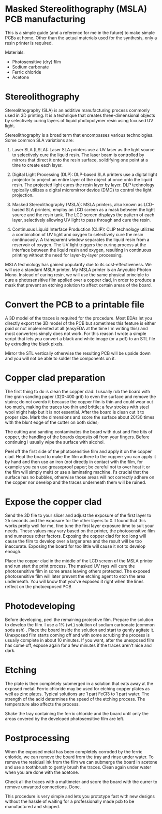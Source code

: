 # Masked Stereolithography (MSLA) PCB manufacturing

This is a simple guide (and a reference for me in the future) to make simple PCBs at home. Other than the actual materials used for the synthesis, only a resin printer is required.

Materials:
- Photosensitive (dry) film
- Sodium carbonate
- Ferric chloride
- Acetone

# Stereolithography

Stereolithography (SLA) is an additive manufacturing process commonly used in 3D printing. It is a technique that creates three-dimensional objects by selectively curing layers of liquid photopolymer resin using focused UV light.

Stereolithography is a broad term that encompasses various technologies. Some common SLA variations are:

1. Laser SLA (LSLA): Laser SLA printers use a UV laser as the light source to selectively cure the liquid resin. The laser beam is controlled by mirrors that direct it onto the resin surface, solidifying one point at a time to create each layer.

2. Digital Light Processing (DLP): DLP-based SLA printers use a digital light projector to project an entire layer of the object at once onto the liquid resin. The projected light cures the resin layer by layer. DLP technology typically utilizes a digital micromirror device (DMD) to control the light projection.

3. Masked Stereolithography (MSLA): MSLA printers, also known as LCD-based SLA printers, employ an LCD screen as a mask between the light source and the resin tank. The LCD screen displays the pattern of each layer, selectively allowing UV light to pass through and cure the resin.

4. Continuous Liquid Interface Production (CLIP): CLIP technology utilizes a combination of UV light and oxygen to selectively cure the resin continuously. A transparent window separates the liquid resin from a reservoir of oxygen. The UV light triggers the curing process at the interface between the liquid resin and oxygen, resulting in continuous printing without the need for layer-by-layer processing.

MSLA technology has gained popularity due to its cost-effectiveness. We will use a standard MSLA printer. My MSLA printer is an Anycubic Photon Mono.
Instead of curing resin, we will use the same physical principle to cure a photosensitive film applied over a copper clad, in order to produce a mask that prevent an etching solution to affect certain areas of the board.

# Convert the PCB to a printable file

A 3D model of the traces is required for the procedure. Most EDAs let you directly export the 3D model of the PCB but sometimes this feature is either paid or not implemented at all (easyEDA at the time I'm writing this) and most converters simply does not work. For this reason I wrote a simple script that lets you convert a black and white image (or a pdf) to an STL file by extruding the black pixels.

Mirror the STL vertically otherwise the resulting PCB will be upside down and you will not be able to solder the components on it. 

# Copper clad preparation

The first thing to do is clean the copper clad. I usually rub the board with fine grain sanding paper (320-400 grit) to even the surface and remove the stains; do not overdo it because the copper film is thin and could wear out too much, making the traces too thin and brittle; a few strokes with steel wool might help but it is not essential. After the board is clean cut it to proper size. Mark the dimensions and score the surface about 20/30 times with the blunt edge of the cutter on both sides; 

The cutting and sanding contaminates the board with dust and fine bits of copper, the handling of the boards deposits oil from your fingers. Before continuing I usually wipe the surface with alcohol.

Peel off the first side of the photosensitive film and apply it on the copper clad. Heat the board to make the film adhere to the copper: you can apply it by hand and then use an iron (not directly in contact with the film, for example you can use greaseproof paper; be careful not to over heat it or the film will simply melt) or use a laminating machine. I's crucial that the surface has no bubbles, otherwise those areas will not correctly adhere on the copper nor develop and the traces underneath them will be ruined.

<TODO>
<Add picture>

# Expose the copper clad

Send the 3D file to your slicer and adjust the exposure of the first layer to 25 seconds and the exposure for the other layers to 0. I found that this works pretty well for me, fine tune the first layer exposure time to suit your needs. These values may vary based on the printer, the photosensitive film and numerous other factors.
Exposing the copper clad for too long will cause the film to develop over a larger area and the result will be too inaccurate.
Exposing the board for too little will cause it not to develop enough.

Place the copper clad in the middle of the LCD screen of the MSLA printer and run start the print process. The masked UV rays will cure the photosensitive film in some areas leaving others protected. The exposed photosensitive film will later prevent the etching agent to etch the area underneath. You will know that you've exposed it right when the lines reflect on the photoexposed PCB.

<TODO>
<Add picture>

# Photodeveloping

Before developing, peel the remaining protective film. 
Prepare the solution to develop the film. I use a 1% (wt.) solution of sodium carbonate (common soda ash) <TODO check>. 
Place the board inside the solution and start to gently agitate it. Unexposed film starts coming off and with some scrubing the process is usually complete in about 10 minutes. If you want, after the unexposed film has come off, expose again for a few minutes if the traces aren't nice and dark.

<TODO>
<Add picture>

# Etching

The plate is then completely submerged in a solution that eats away at the exposed metal. Ferric chloride may be used for etching copper plates as well as zinc plates. Typical solutions are 1 part FeCl3 to 1 part water. The strength of the acid determines the speed of the etching process. The temperature also affects the process.

Shake the tray containing the ferric chloride and the board until only the areas covered by the developed photosensitive film are left.

<TODO>
<Add picture>

# Postprocessing

When the exposed metal has been completely corroded by the ferric chloride, we can remove the board from the tray and rinse under water. To remove the residual ink from the film we can submerge the board in acetone and use a toothbrush to gently brush the traces. Clean again under water when you are done with the acetone.

Check all the traces with a multimeter and score the board with the currer to remove unwanted connections. Done.

This procedure is very simple and lets you prototype fast with new designs without the hassle of waiting for a professionally made pcb to be manufactured and shipped.

<TODO>
<Add picture>
